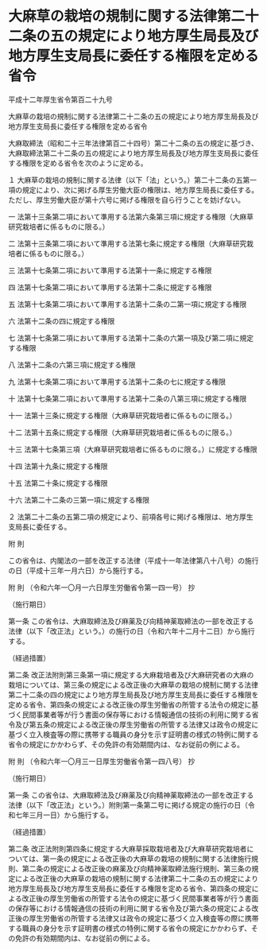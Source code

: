 # 大麻草の栽培の規制に関する法律第二十二条の五の規定により地方厚生局長及び地方厚生支局長に委任する権限を定める省令

平成十二年厚生省令第百二十九号

大麻草の栽培の規制に関する法律第二十二条の五の規定により地方厚生局長及び地方厚生支局長に委任する権限を定める省令

大麻取締法（昭和二十三年法律第百二十四号）第二十二条の五の規定に基づき、大麻取締法第二十二条の五の規定により地方厚生局長及び地方厚生支局長に委任する権限を定める省令を次のように定める。

１ 大麻草の栽培の規制に関する法律（以下「法」という。）第二十二条の五第一項の規定により、次に掲げる厚生労働大臣の権限は、地方厚生局長に委任する。ただし、厚生労働大臣が第十六号に掲げる権限を自ら行うことを妨げない。

一 法第十三条第二項において準用する法第六条第三項に規定する権限（大麻草研究栽培者に係るものに限る。）

二 法第十三条第二項において準用する法第七条に規定する権限（大麻草研究栽培者に係るものに限る。）

三 法第十七条第二項において準用する法第十一条に規定する権限

四 法第十七条第二項において準用する法第十二条に規定する権限

五 法第十七条第二項において準用する法第十二条の二第一項に規定する権限

六 法第十二条の四に規定する権限

七 法第十七条第二項において準用する法第十二条の六第一項及び第二項に規定する権限

八 法第十二条の六第三項に規定する権限

九 法第十七条第二項において準用する法第十二条の七に規定する権限

十 法第十七条第二項において準用する法第十二条の八第三項に規定する権限

十一 法第十三条に規定する権限（大麻草研究栽培者に係るものに限る。）

十二 法第十五条に規定する権限（大麻草研究栽培者に係るものに限る。）

十三 法第十七条第三項（大麻草研究栽培者に係るものに限る。）に規定する権限

十四 法第十九条に規定する権限

十五 法第二十条に規定する権限

十六 法第二十二条の三第一項に規定する権限

２ 法第二十二条の五第二項の規定により、前項各号に掲げる権限は、地方厚生支局長に委任する。

附 則

この省令は、内閣法の一部を改正する法律（平成十一年法律第八十八号）の施行の日（平成十三年一月六日）から施行する。

附 則 （令和六年一〇月一六日厚生労働省令第一四一号） 抄

（施行期日）

第一条 この省令は、大麻取締法及び麻薬及び向精神薬取締法の一部を改正する法律（以下「改正法」という。）の施行の日（令和六年十二月十二日）から施行する。

（経過措置）

第二条 改正法附則第三条第一項に規定する大麻栽培者及び大麻研究者の大麻の栽培については、第三条の規定による改正後の大麻草の栽培の規制に関する法律第二十二条の四の規定により地方厚生局長及び地方厚生支局長に委任する権限を定める省令、第四条の規定による改正後の厚生労働省の所管する法令の規定に基づく民間事業者等が行う書面の保存等における情報通信の技術の利用に関する省令及び第五条の規定による改正後の厚生労働省の所管する法律又は政令の規定に基づく立入検査等の際に携帯する職員の身分を示す証明書の様式の特例に関する省令の規定にかかわらず、その免許の有効期間内は、なお従前の例による。

附 則 （令和六年一〇月三一日厚生労働省令第一四八号） 抄

（施行期日）

第一条 この省令は、大麻取締法及び麻薬及び向精神薬取締法の一部を改正する法律（以下「改正法」という。）附則第一条第二号に掲げる規定の施行の日（令和七年三月一日）から施行する。

（経過措置）

第二条 改正法附則第四条に規定する大麻草採取栽培者及び大麻草研究栽培者については、第一条の規定による改正後の大麻草の栽培の規制に関する法律施行規則、第二条の規定による改正後の麻薬及び向精神薬取締法施行規則、第三条の規定による改正後の大麻草の栽培の規制に関する法律第二十二条の五の規定により地方厚生局長及び地方厚生支局長に委任する権限を定める省令、第四条の規定による改正後の厚生労働省の所管する法令の規定に基づく民間事業者等が行う書面の保存等における情報通信の技術の利用に関する省令及び第六条の規定による改正後の厚生労働省の所管する法律又は政令の規定に基づく立入検査等の際に携帯する職員の身分を示す証明書の様式の特例に関する省令の規定にかかわらず、その免許の有効期間内は、なお従前の例による。
